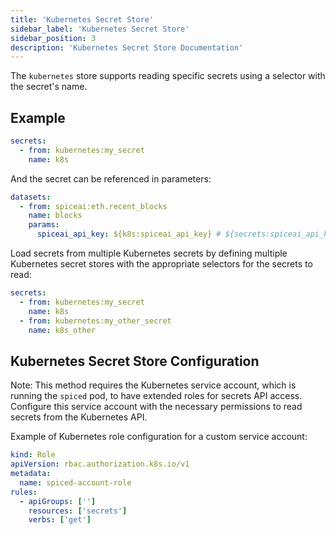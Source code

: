 ```yaml
---
title: 'Kubernetes Secret Store'
sidebar_label: 'Kubernetes Secret Store'
sidebar_position: 3
description: 'Kubernetes Secret Store Documentation'
---
```


The `kubernetes` store supports reading specific secrets using a selector with the secret's name.

## Example

```yaml
secrets:
  - from: kubernetes:my_secret
    name: k8s
```

And the secret can be referenced in parameters:

```yaml
datasets:
  - from: spiceai:eth.recent_blocks
    name: blocks
    params:
      spiceai_api_key: ${k8s:spiceai_api_key} # ${secrets:spiceai_api_key} can also be used to fallback to other secret stores
```

Load secrets from multiple Kubernetes secrets by defining multiple Kubernetes secret stores with the appropriate selectors for the secrets to read:

```yaml
secrets:
  - from: kubernetes:my_secret
    name: k8s
  - from: kubernetes:my_other_secret
    name: k8s_other
```

## Kubernetes Secret Store Configuration

Note: This method requires the Kubernetes service account, which is running the `spiced` pod, to have extended roles for secrets API access. Configure this service account with the necessary permissions to read secrets from the Kubernetes API.

Example of Kubernetes role configuration for a custom service account:

```yaml
kind: Role
apiVersion: rbac.authorization.k8s.io/v1
metadata:
  name: spiced-account-role
rules:
  - apiGroups: ['']
    resources: ['secrets']
    verbs: ['get']
```

